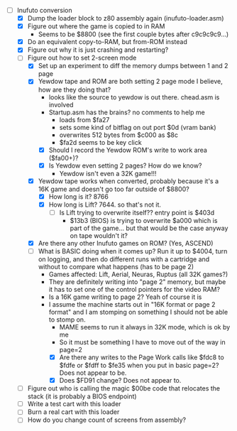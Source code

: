 - [ ] Inufuto conversion
    - [x] Dump the loader block to z80 assembly again (inufuto-loader.asm)
    - [x] Figure out where the game is copied to in RAM
        - Seems to be $8800 (see the first couple bytes after c9c9c9c9...)
    - [x] Do an equivalent copy-to-RAM, but from-ROM instead
    - [x] Figure out why it is just crashing and restarting?
    - [ ] Figure out how to set 2-screen mode
        - [x] Set up an experiment to diff the memory dumps between 1 and 2 page
        - [x] Yewdow tape and ROM are both setting 2 page mode I believe, how are they doing that?
            - looks like the source to yewdow is out there. chead.asm is involved
            - Startup.asm has the brains? no comments to help me
                - loads from $fa27
                - sets some kind of bitflag on out port $0d (vram bank)
                - overwrites 512 bytes from $c000 as $8c
                - $fa2d seems to be key click
            - [x] Should I record the Yewdow ROM's write to work area ($fa00+)?
            - [x] Is Yewdow even setting 2 pages? How do we know?
                - Yewdow isn't even a 32K game!!!
        - [x] Yewdow tape works when converted, probably because it's a 16K game and doesn't go too far outside of $8800?
            - [x] How long is it? 8766
            - [x] How long is Lift? 7644. so that's not it.
                - [ ] Is Lift trying to overwrite itself?? entry point is $403d
                    - $13b3 (BIOS) is trying to overwrite $a000 which is part of the game... but that would be the case anyway on tape wouldn't it?
        - [x] Are there any other Inufuto games on ROM? (Yes, ASCEND)
        - [ ] What is BASIC doing when it comes up? Run it up to $4004, turn on logging, and then do different runs with a cartridge and without to compare what happens (has to be page 2)
            - Games affected: Lift, Aerial, Neuras, Ruptus (all 32K games?)
            - They are definitely writing into "page 2" memory, but maybe it has to set one of the control pointers for the video RAM?
            - Is a 16K game writing to page 2? Yeah of course it is
            - I assume the machine starts out in "16K format or page 2 format" and I am stomping on something I should not be able to stomp on.
                - MAME seems to run it always in 32K mode, which is ok by me
                - So it must be something I have to move out of the way in page=2
                - [x] Are there any writes to the Page Work calls like $fdc8 to $fdfe or $fdff to $fe35 when you put in basic page=2? Does not appear to be.
                - [x] Does $FD91 change? Does not appear to.
    - [ ] Figure out who is calling the magic $00be code that relocates the stack (it is probably a BIOS endpoint)
    - [ ] Write a test cart with this loader
    - [ ] Burn a real cart with this loader
    - [ ] How do you change count of screens from assembly?
